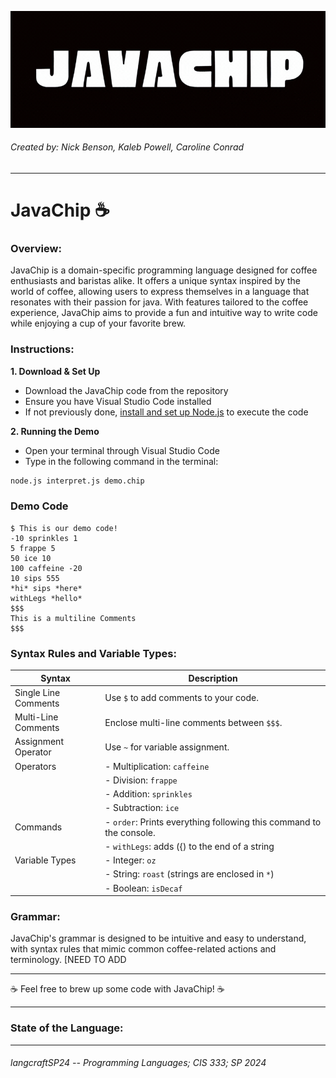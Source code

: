 
![JAVACHIP GIF](images/JAVACHIP.gif)

###### Created by: Nick Benson, Kaleb Powell, Caroline Conrad
---
# JavaChip ☕️
### Overview:
JavaChip is a domain-specific programming language designed for coffee enthusiasts and baristas alike. It offers a unique syntax inspired by the world of coffee, allowing users to express themselves in a language that resonates with their passion for java. With features tailored to the coffee experience, JavaChip aims to provide a fun and intuitive way to write code while enjoying a cup of your favorite brew.

### Instructions:
__1. Download & Set Up__
- Download the JavaChip code from the repository
- Ensure you have Visual Studio Code installed
-  If not previously done, [install and set up Node.js](https://nodejs.org/en/download) to execute the code
  
__2. Running the Demo__
- Open your terminal through Visual Studio Code
- Type in the following command in the terminal:
```bash
node.js interpret.js demo.chip
```
### Demo Code
```JavaChip
$ This is our demo code!
-10 sprinkles 1
5 frappe 5
50 ice 10
100 caffeine -20
10 sips 555
*hi* sips *here*
withLegs *hello*
$$$ 
This is a multiline Comments
$$$
```
### Syntax Rules and Variable Types:

| Syntax                | Description                                                                   |
|-----------------------|-------------------------------------------------------------------------------|
| Single Line Comments  | Use `$` to add comments to your code.                                         |
| Multi-Line Comments   | Enclose multi-line comments between `$$$`.                                    |
| Assignment Operator   | Use `~` for variable assignment.                                               |
| Operators             | - Multiplication: `caffeine`                                                   |
|                       | - Division: `frappe`                                                           |
|                       | - Addition: `sprinkles`                                                        |
|                       | - Subtraction: `ice`                                                           |
| Commands              | - `order`: Prints everything following this command to the console.           |                                                |
|                       | - `withLegs`: adds ({) to the end of a string |
| Variable Types        | - Integer: `oz`                                                                |
|                       | - String: `roast` (strings are enclosed in `*`)                               |
|                       | - Boolean: `isDecaf` 


### Grammar:
JavaChip's grammar is designed to be intuitive and easy to understand, with syntax rules that mimic common coffee-related actions and terminology.
[NEED TO ADD 
___
 ☕️ Feel free to brew up some code with JavaChip! ☕️
___
### State of the Language:

---
###### langcraftSP24 -- Programming Languages; CIS 333; SP 2024

